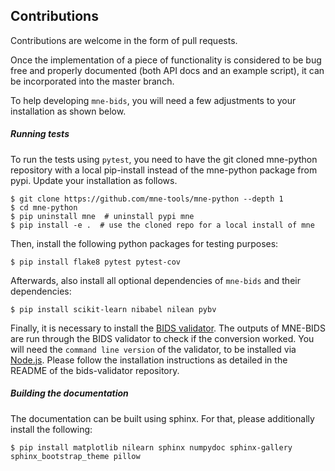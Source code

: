 Contributions
-------------

Contributions are welcome in the form of pull requests.

Once the implementation of a piece of functionality is considered to be bug
free and properly documented (both API docs and an example script),
it can be incorporated into the master branch.

To help developing `mne-bids`, you will need a few adjustments to your
installation as shown below.

##### Running tests

To run the tests using `pytest`, you need to have the git cloned mne-python
repository with a local pip-install instead of the mne-python package from
pypi. Update your installation as follows.

    $ git clone https://github.com/mne-tools/mne-python --depth 1
    $ cd mne-python
    $ pip uninstall mne  # uninstall pypi mne
    $ pip install -e .  # use the cloned repo for a local install of mne

Then, install the following python packages for testing purposes:

    $ pip install flake8 pytest pytest-cov

Afterwards, also install all optional dependencies of `mne-bids` and their
dependencies:

    $ pip install scikit-learn nibabel nilean pybv

Finally, it is necessary to install the
[BIDS validator](https://github.com/bids-standard/bids-validator). The outputs
of MNE-BIDS are run through the BIDS validator to check if the conversion
worked.
You will need the `command line version` of the validator, to be installed via
[Node.js](https://nodejs.org/en/).
Please follow the installation instructions as detailed in the README of the
bids-validator repository.

##### Building the documentation

The documentation can be built using sphinx. For that, please additionally
install the following:

    $ pip install matplotlib nilearn sphinx numpydoc sphinx-gallery sphinx_bootstrap_theme pillow
